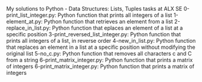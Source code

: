 My solutions to Python - Data Structures: Lists, Tuples tasks at ALX SE
0-print_list_integer.py: Python function that prints all integers of a list
1-element_at.py: Python function that retrieves an element from a list
2-replace_in_list.py: Python function that eplaces an element of a list at a specific position
3-print_reversed_list_integer.py: Python function that prints all integers of a list, in reverse order
4-new_in_list.py: Python function that replaces an element in a list at a specific position without modifying the original list
5-no_c.py: Python function that removes all characters c and C from a string
6-print_matrix_integer.py: Python function that prints a matrix of integers
6-print_matrix_integer.py: Python function that prints a matrix of integers
